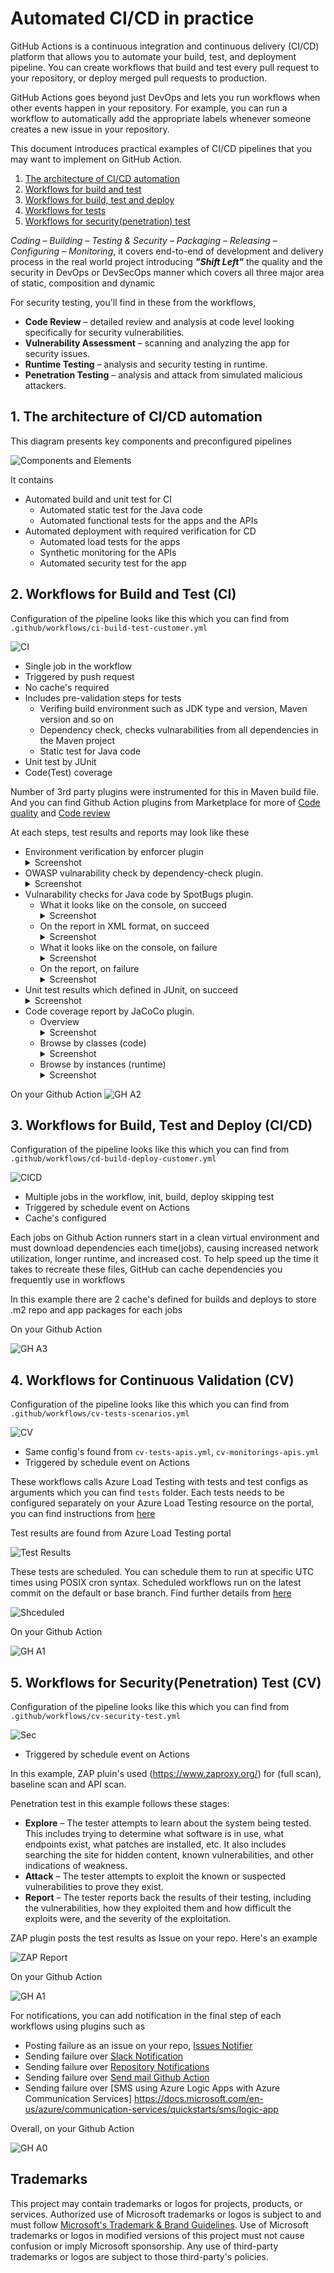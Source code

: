 # Automated CI/CD in practice

GitHub Actions is a continuous integration and continuous delivery (CI/CD) platform that allows you to automate your build, test, and deployment pipeline. You can create workflows that build and test every pull request to your repository, or deploy merged pull requests to production.

GitHub Actions goes beyond just DevOps and lets you run workflows when other events happen in your repository. For example, you can run a workflow to automatically add the appropriate labels whenever someone creates a new issue in your repository.

This document introduces practical examples of CI/CD pipelines that you may want to implement on GitHub Action. 

1. [The architecture of CI/CD automation](#1-the-architecture-of-cicd-automation)
2. [Workflows for build and test](#2-workflows-for-build-and-test-ci)
3. [Workflows for build, test and deploy](3-workflows-for-build-test-and-deploy-cicd)
4. [Workflows for tests](4-workflows-for-continuous-validation-cv)
5. [Workflows for security(penetration) test](5-workflows-for-securitypenetration-test-cv)

*Coding – Building – Testing & Security – Packaging – Releasing – Configuring – Monitoring*, it covers end-to-end of development and delivery process in the real world project introducing ***"Shift Left"*** the quality and the security in DevOps or DevSecOps manner which covers all three major area of static, composition and dynamic

For security testing, you'll find in these from the workflows,

- **Code Review** – detailed review and analysis at code level looking specifically for security vulnerabilities.
- **Vulnerability Assessment** – scanning and analyzing the app for security issues.
- **Runtime Testing** – analysis and security testing in runtime.
- **Penetration Testing** – analysis and attack from simulated malicious attackers.

## 1. The architecture of CI/CD automation 

This diagram presents key components and preconfigured pipelines 

![Components and Elements](media/cicd-architecture.png)

It contains 

* Automated build and unit test for CI
  * Automated static test for the Java code 
  * Automated functional tests for the apps and the APIs 
* Automated deployment with required verification for CD
  * Automated load tests for the apps 
  * Synthetic monitoring for the APIs 
  * Automated security test for the app 

## 2. Workflows for Build and Test (CI)

Configuration of the pipeline looks like this which you can find from `.github/workflows/ci-build-test-customer.yml`

![CI](media/devo-ci.png)

- Single job in the workflow
- Triggered by push request
- No cache's required
- Includes pre-validation steps for tests
  - Verifing build environment such as JDK type and version, Maven version and so on
  - Dependency check, checks vulnarabilities from all dependencies in the Maven project
  - Static test for Java code
- Unit test by JUnit
- Code(Test) coverage

Number of 3rd party plugins were instrumented for this in Maven build file. And you can find Github Action plugins from Marketplace for more of [Code quality](github.com/marketplace?category=code-quality&type=actions) and [Code review](https://github.com/marketplace?category=code-review&type=actions)

At each steps, test results and reports may look like these

- Environment verification by enforcer plugin<details><summary>Screenshot</summary>![Shot](media/devo-ci1.png)</details>
- OWASP vulnarability check by dependency-check plugin. <details><summary>Screenshot</summary>![Shot](media/devo-ci2.png)</details>
- Vulnarability checks for Java code by SpotBugs plugin.
  - What it looks like on the console, on succeed <details><summary>Screenshot</summary>![Shot](media/devo-ci3.png)</details>
  - On the report in XML format, on succeed <details><summary>Screenshot</summary>![Shot](media/devo-ci3-1.png)</details>
  - What it looks like on the console, on failure <details><summary>Screenshot</summary>![Shot](media/devo-ci3-2.png)</details>
  - On the report, on failure <details><summary>Screenshot</summary>![Shot](media/devo-ci3-3.png)</details>
- Unit test results which defined in JUnit, on succeed <details><summary>Screenshot</summary>![Shot](media/devo-ci5.png)</details>
- Code coverage report by JaCoCo plugin.
  - Overview <details><summary>Screenshot</summary>![Shot](media/devo-ci5.png)</details>
  - Browse by classes (code) <details><summary>Screenshot</summary>![Shot](media/devo-ci5-1.png)</details>
  - Browse by instances (runtime) <details><summary>Screenshot</summary>![Shot](media/devo-ci5-2.png)</details>

On your Github Action
![GH A2](media/devo-s02.png)

## 3. Workflows for Build, Test and Deploy (CI/CD)

Configuration of the pipeline looks like this which you can find from  `.github/workflows/cd-build-deploy-customer.yml`

![CICD](media/devo-cicd.png)

- Multiple jobs in the workflow, init, build, deploy skipping test
- Triggered by schedule event on Actions
- Cache's configured 

Each jobs on Github Action runners start in a clean virtual environment and must download dependencies each time(jobs), causing increased network utilization, longer runtime, and increased cost. To help speed up the time it takes to recreate these files, GitHub can cache dependencies you frequently use in workflows

In this example there are 2 cache's defined for builds and deploys to store .m2 repo and app packages for each jobs

On your Github Action

![GH A3](media/devo-s03.png)

## 4. Workflows for Continuous Validation (CV)

Configuration of the pipeline looks like this which you can find from `.github/workflows/cv-tests-scenarios.yml`

![CV](media/devo-cv.png)

- Same config's found from `cv-tests-apis.yml`, `cv-monitorings-apis.yml` 
- Triggered by schedule event on Actions

These workflows calls Azure Load Testing with tests and test configs as arguments which you can find `tests` folder. Each tests needs to be configured separately on your Azure Load Testing resource on the portal, you can find instructions from [here](README-test.md)

Test results are found from Azure Load Testing portal 

![Test Results](media/alt-test1.png)

These tests are scheduled. You can schedule them to run at specific UTC times using POSIX cron syntax. Scheduled workflows run on the latest commit on the default or base branch. Find further details from [here](https://docs.github.com/en/actions/using-workflows/events-that-trigger-workflows#schedule)

![Shceduled](media/devo-02.png)

On your Github Action

![GH A1](media/devo-s01.png)


## 5. Workflows for Security(Penetration) Test (CV)

Configuration of the pipeline looks like this which you can find from `.github/workflows/cv-security-test.yml`

![Sec](media/devo-sec.png)

- Triggered by schedule event on Actions

In this example, ZAP pluin's used (https://www.zaproxy.org/) for (full scan), baseline scan and API scan. 

Penetration test in this example follows these stages:

- **Explore** – The tester attempts to learn about the system being tested. This includes trying to determine what software is in use, what endpoints exist, what patches are installed, etc. It also includes searching the site for hidden content, known vulnerabilities, and other indications of weakness.
- **Attack** – The tester attempts to exploit the known or suspected vulnerabilities to prove they exist.
- **Report** – The tester reports back the results of their testing, including the vulnerabilities, how they exploited them and how difficult the exploits were, and the severity of the exploitation.

ZAP plugin posts the test results as Issue on your repo. Here's an example

![ZAP Report](media/devo-01.png)

On your Github Action

![GH A1](media/devo-s01.png)

For notifications, you can add notification in the final step of each workflows using plugins such as

- Posting failure as an issue on your repo, [Issues Notifier](https://github.com/marketplace/actions/issues-notifier)
- Sending failure over [Slack Notification](https://github.com/marketplace/actions/slack-notification)
- Sending failure over [Repository Notifications](https://github.com/marketplace/actions/repository-notifications)
- Sending failure over [Send mail Github Action](https://github.com/marketplace/actions/send-email)
- Sending failure over [SMS using Azure Logic Apps with Azure Communication Services] https://docs.microsoft.com/en-us/azure/communication-services/quickstarts/sms/logic-app

Overall, on your Github Action

![GH A0](media/devo-s00.png)


## Trademarks

This project may contain trademarks or logos for projects, products, or services. Authorized use of Microsoft trademarks or logos is subject to and must follow [Microsoft's Trademark & Brand Guidelines](https://www.microsoft.com/en-us/legal/intellectualproperty/trademarks/usage/general). Use of Microsoft trademarks or logos in modified versions of this project must not cause confusion or imply Microsoft sponsorship. Any use of third-party trademarks or logos are subject to those third-party's policies.